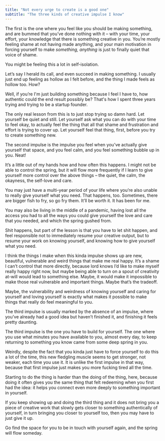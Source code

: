 ```yaml
---
title: "Not every urge to create is a good one"
subtitle: "The three kinds of creative impulse I know"
---
```


The first is the one where you feel like you should be making something, and are bummed that you’ve done nothing with it – with your time, your effort, your knowledge that there is something creative in you\. You’re mostly feeling shame at not having made anything, and your main motivation in forcing yourself to make *something, anything* is just to finally quiet that voice of shame\.

You might be feeling this a lot in self\-isolation\.

Let’s say I herald its call, and even succeed in making something\. I usually just end up feeling as hollow as I felt before, and the thing I made feels as hollow too\. How?

Well, if you’re I'm just building something because I feel I have to, how authentic could the end result possibly be? That's how I spent three years trying and trying to be a startup founder.

The only real lesson from this is to just stop trying so damn hard\. Let yourself be quiet and still\. Let yourself ask what you can do with your time to feel okay, to actually feel the thing that all that shame and frustration and effort is trying to cover up\. Let yourself feel that thing, first, before you try to create something new\.

The second impulse is the impulse you feel when you’ve actually give yourself that space, and you feel calm, and you feel something bubble up in you\. Neat\!

It’s a little out of my hands how and how often this happens\. I might not be able to control the spring, but it will flow more frequently if I learn to give yourself more control over the above things – the quiet, the calm, the okayness, the self\-love and care\.

You may just have a multi\-year period of your life where you’re also unable to really give yourself what you need\. That happens, too\. Sometimes, there are bigger fish to fry, so go fry them\. It’ll be worth it\. It has been for me.

You may also be living in the middle of a pandemic, having lost all the access you had to all the ways you could give yourself the love and care that you needed, and which the spring gushed from\.

Shit happens, but part of the lesson is that you have to let shit happen, and feel responsible not to immediately resume your creative output, but to resume your work on knowing yourself, and knowing how to give yourself what you need\.

I think the things I make when this kinda impulse shows up are new, beautiful, vulnerable and weird things that make me real happy\. It’s a shame I can’t control that more directly, because lord knows I’d like to make myself really happy right now, but maybe being able to turn on a spout of creativity at\-will would lead to something else\. Maybe, it would make it impossible to make those real vulnerable and important things\. Maybe that’s the tradeoff\.

Maybe, the vulnerability and weirdness of knowing yourself and caring for yourself and loving yourself is exactly what makes it possible to make things that really do feel meaningful to you\.

The third impulse is usually marked by the absence of an impulse, where you’ve already had a good idea but haven’t finished it, and finishing it feels pretty daunting\.

The third impulse is the one you have to build for yourself\. The one where you use what minutes you have available to you, almost every day, to keep returning to something you know came from some deep spring in you\.

Weirdly, despite the fact that you kinda just have to force yourself to do this a lot of the time, this new fledgling muscle seems to get stronger, not weaker, each time you use it\. It is unlike the first impulse in that way, because that first impulse just makes you more fucking tired all the time\.

Starting to do the thing is harder than the doing of the thing, here, because doing it often gives you the same thing that felt redeeming when you first had the idea: it helps you connect even more deeply to something important in yourself\.

If you keep showing up and doing the third thing and it does not bring you a piece of creative work that slowly gets closer to something authentically of yourself, in turn bringing you closer to yourself too, then you may have to just give it up\.

Go find the space for you to be in touch with yourself again, and the spring will flow someday\.
